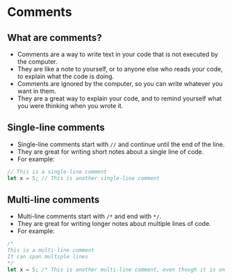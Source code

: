# Comments
## What are comments?
- Comments are a way to write text in your code that is not executed by the computer.
- They are like a note to yourself, or to anyone else who reads your code, to explain what the code is doing.
- Comments are ignored by the computer, so you can write whatever you want in them.
- They are a great way to explain your code, and to remind yourself what you were thinking when you wrote it.
## Single-line comments
- Single-line comments start with `//` and continue until the end of the line.
- They are great for writing short notes about a single line of code.
- For example:
```rust
// This is a single-line comment
let x = 5; // This is another single-line comment
```

## Multi-line comments
- Multi-line comments start with `/*` and end with `*/`.
- They are great for writing longer notes about multiple lines of code.
- For example:
```rust
/*
This is a multi-line comment
It can span multiple lines
*/
let x = 5; /* This is another multi-line comment, even though it is on only one line */
```
